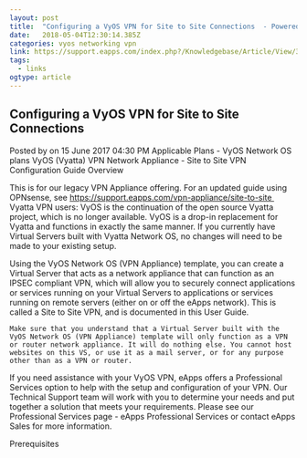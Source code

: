 ```yaml
---
layout: post 
title:  "Configuring a VyOS VPN for Site to Site Connections  - Powered by Kayako Help Desk Software" 
date:   2018-05-04T12:30:14.385Z 
categories: vyos networking vpn 
link: https://support.eapps.com/index.php?/Knowledgebase/Article/View/390/70/user-guide---vyos-vyatta-network-os-site-to-site-vpn 
tags:
  - links
ogtype: article 
---
```


## Configuring a VyOS VPN for Site to Site Connections
Posted by on 15 June 2017 04:30 PM
Applicable Plans - VyOS Network OS plans
VyOS (Vyatta) VPN Network Appliance - Site to Site VPN Configuration Guide
Overview

This is for our legacy VPN Appliance offering. For an updated guide using OPNsense, see https://support.eapps.com/vpn-appliance/site-to-site 
Vyatta VPN users: VyOS is the continuation of the open source Vyatta project, which is no longer available. VyOS is a drop-in replacement for Vyatta and functions in exactly the same manner. If you currently have Virtual Servers built with Vyatta Network OS, no changes will need to be made to your existing setup.

Using the VyOS Network OS (VPN Appliance) template, you can create a Virtual Server that acts as a network appliance that can function as an IPSEC compliant VPN, which will allow you to securely connect applications or services running on your Virtual Servers to applications or services running on remote servers (either on or off the eApps network). This is called a Site to Site VPN, and is documented in this User Guide.

	Make sure that you understand that a Virtual Server built with the VyOS Network OS (VPN Appliance) template will only function as a VPN or router network appliance. It will do nothing else. You cannot host websites on this VS, or use it as a mail server, or for any purpose other than as a VPN or router.
If you need assistance with your VyOS VPN, eApps offers a Professional Services option to help with the setup and configuration of your VPN. Our Technical Support team will work with you to determine your needs and put together a solution that meets your requirements. Please see our Professional Services page - eApps Professional Services or contact eApps Sales for more information.

Prerequisites